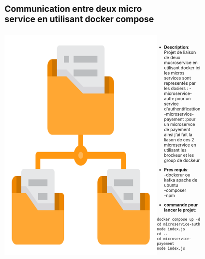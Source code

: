 # Communication entre deux micro service en utilisant docker compose
<br/>

<div style="display: flex; justify-content: space-between;">
  <img src="img/img.png" alt="Image 1" width="100%" />
<div/>
<br/>

- **Description**:<br/> Projet de liaison de deux mucroservice en utilisant docker 
ici les micros services sont representés par les dosiers :
-microservice-auth: pour un service d'authentificattion 
-microservice-payement :pour un microservce de payement 
ainsi j'ai fait la liason de ces 2 microservice en utilisant les brockeur et les group de dockeur 

- **Pres requis**:<br/>
-dockerur ou kafka apache de ubuntu<br/>
-composer<br/>
-npm<br/>

- **commande pour lancer le projet**:<br/>
```
docker compose up -d
cd microservice-auth
node index.js
cd ..
cd microservice-payement
node index.js
```